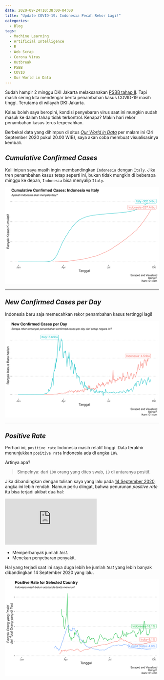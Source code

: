```yaml
---
date: 2020-09-24T10:38:00-04:00
title: "Update COVID-19: Indonesia Pecah Rekor Lagi!"
categories:
  - Blog
tags:
  - Machine Learning
  - Artificial Intelligence
  - R
  - Web Scrap
  - Corona Virus
  - Outbreak
  - PSBB
  - COVID
  - Our World in Data
---
```


Sudah hampir 2 minggu DKI Jakarta melaksanakan [PSBB tahap
II](https://ikanx101.com/blog/psbbt/). Tapi masih sering kita mendengar
berita penambahan kasus COVID-19 masih tinggi. Terutama di wilayah DKI
Jakarta.

Kalau boleh saya beropini, kondisi penyebaran virus saat ini mungkin
sudah masuk ke dalam tahap tidak terkontrol. Kenapa? Makin hari rekor
penambahan kasus terus terpecahkan.

Berbekal data yang dihimpun di situs [*Our World in
Data*](https://ourworldindata.org/coronavirus) per malam ini (24
September 2020 pukul 20.00 WIB), saya akan coba membuat visualisasinya
kembali.

## *Cumulative Confirmed Cases*

Kali inipun saya masih ingin membandingkan `Indonesia` dengan `Italy`.
Jika tren penambahan kasus tetap seperti ini, bukan tidak mungkin di
beberapa minggu ke depan, `Indonesia` bisa menyalip `Italy`.

<img src="https://raw.githubusercontent.com/ikanx101/ikanx101.github.io/master/_posts/Covid%20Update/reanimation_files/figure-gfm/unnamed-chunk-1-1.png" width="768" />

-----

## *New Confirmed Cases per Day*

Indonesia baru saja memecahkan rekor penambahan kasus tertinggi lagi\!

<img src="https://raw.githubusercontent.com/ikanx101/ikanx101.github.io/master/_posts/Covid%20Update/reanimation_files/figure-gfm/unnamed-chunk-2-1.png" width="768" />

-----

## *Positive Rate*

Perhari ini, `positive rate` Indonesia masih relatif tinggi. Data
terakhir menunjukkan `positive rate` Indonesia ada di angka `18%`.

Artinya apa?

> Simpelnya: dari `100` orang yang dites swab, `18` di antaranya
> positif.

Jika dibandingkan dengan tulisan saya yang lalu pada [14
September 2020](https://ikanx101.com/blog/psbbt/), angka ini lebih
rendah. Namun perlu diingat, bahwa penurunan *positive rate* itu bisa
terjadi akibat dua hal:

![Positive\_{rate} =
\\frac{\\sum{confirmed}}{\\sum{tested}}](https://latex.codecogs.com/png.latex?Positive_%7Brate%7D%20%3D%20%5Cfrac%7B%5Csum%7Bconfirmed%7D%7D%7B%5Csum%7Btested%7D%7D
"Positive_{rate} = \\frac{\\sum{confirmed}}{\\sum{tested}}")

  - Memperbanyak jumlah *test*.
  - Menekan penyebaran penyakit.

Hal yang terjadi saat ini saya duga lebih ke jumlah *test* yang lebih
banyak dibandingkan 14 September 2020 yang lalu.

<img src="https://raw.githubusercontent.com/ikanx101/ikanx101.github.io/master/_posts/Covid%20Update/reanimation_files/figure-gfm/unnamed-chunk-3-1.png" width="768" />
